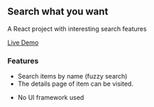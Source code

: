 ## Search what you want

A React project with interesting search features

[Live Demo]()

### Features

- Search items by name (fuzzy search)
- The details page of item can be visited.

* No UI framework used
